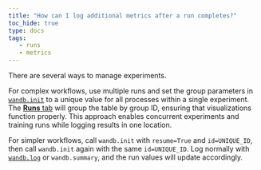 ```yaml
---
title: "How can I log additional metrics after a run completes?"
toc_hide: true
type: docs
tags:
   - runs
   - metrics
---
```

There are several ways to manage experiments.

For complex workflows, use multiple runs and set the group parameters in [`wandb.init`](../guides/track/launch/) to a unique value for all processes within a single experiment. The [**Runs** tab](../guides/track/project-page.md#runs-tab) will group the table by group ID, ensuring that visualizations function properly. This approach enables concurrent experiments and training runs while logging results in one location.

For simpler workflows, call `wandb.init` with `resume=True` and `id=UNIQUE_ID`, then call `wandb.init` again with the same `id=UNIQUE_ID`. Log normally with [`wandb.log`](../guides/track/log/) or `wandb.summary`, and the run values will update accordingly.

